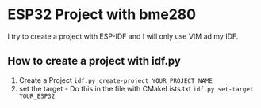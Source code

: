 # ESP32 Project with bme280
I try to create a project with ESP-IDF and I will only use VIM ad my IDF.

## How to create a project with idf.py
1. Create a Project
    ```idf.py create-project YOUR_PROJECT_NAME```
2. set the target - Do this in the file with CMakeLists.txt 
    ```idf.py set-target YOUR_ESP32``` 

